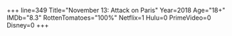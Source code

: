 +++
line=349
Title="November 13: Attack on Paris"
Year=2018
Age="18+"
IMDb="8.3"
RottenTomatoes="100%"
Netflix=1
Hulu=0
PrimeVideo=0
Disney=0
+++

